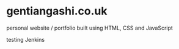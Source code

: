 # gentiangashi.co.uk
personal website / portfolio built using HTML, CSS and JavaScript

testing Jenkins

